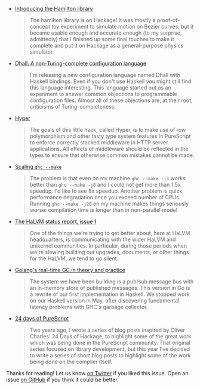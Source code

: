 <!-- 2016-12-08 -->

-   [Introducing the Hamilton library](https://blog.jle.im/entry/introducing-the-hamilton-library.html)

    > The hamilton library is on Hackage! It was mostly a proof-of-concept toy experiment to simulate motion on Bezier curves, but it became usable enough and accurate enough (to my surprise, admittedly) that I finished up some final touches to make it complete and put it on Hackage as a general-purpose physics simulator.

-   [Dhall: A non-Turing-complete configuration language](http://www.haskellforall.com/2016/12/dhall-non-turing-complete-configuration.html)

    > I'm releasing a new configuration language named Dhall with Haskell bindings. Even if you don't use Haskell you might still find this language interesting. This language started out as an experiment to answer common objections to programmable configuration files. Almost all of these objections are, at their root, criticisms of Turing-completeness.

-   [Hyper](https://owickstrom.github.io/hyper/)

    > The goals of this little hack, called Hyper, is to make use of row polymorphism and other tasty type system features in PureScript to enforce correctly stacked middleware in HTTP server applications. All effects of middleware should be reflected in the types to ensure that otherwise common mistakes cannot be made.

-   [Scaling `ghc --make`](https://trofi.github.io/posts/193-scaling-ghc-make.html)

    > The problem is that even on my machine `ghc --make -j3` works better than `ghc --make -j8` and I could not get more than 1.5x speedup. I'd like to see 8x speedup. Another problem is quick performance degradation once you exceed number of CPUs. Running `ghc --make -j20` on my machine makes things seriously worse: compilation time is longer than in non-parallel mode!

-   [The HaLVM status report, issue 1](http://uhsure.com/halvm-status1.html)

    > One of the things we're trying to get better about, here at HaLVM headquarters, is communicating with the wider HaLVM and unikernel communities. In particular, during those periods when we're slowing building out upgrades, documents, or other things for the HaLVM, we tend to go silent.

-   [Golang's real-time GC in theory and practice](https://blog.pusher.com/golangs-real-time-gc-in-theory-and-practice/)

    > The system we have been building is a pub/sub message bus with an in-memory store of published messages. This version in Go is a rewrite of our first implementation in Haskell. We stopped work on our Haskell version in May, after discovering fundamental latency problems with GHC's garbage collector.

-   [24 days of PureScript](https://github.com/paf31/24-days-of-purescript-2016)

    > Two years ago, I wrote a series of blog posts inspired by Oliver Charles' 24 Days of Hackage, to highlight some of the great work which was being done in the PureScript community. That original series focused on library development, but this year I've decided to write a series of short blog posts to highlight some of the work being done on the compiler itself.

Thanks for reading!
Let us know [on Twitter](https://twitter.com/haskellweekly) if you liked this issue.
Open an issue [on GitHub](https://github.com/haskellweekly/haskellweekly.github.io) if you think it could be better.
